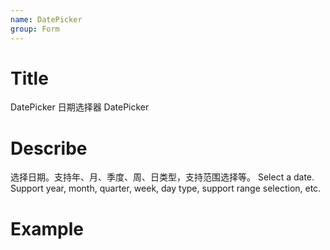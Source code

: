 ```yaml
---
name: DatePicker
group: Form
---
```


# Title

DatePicker 日期选择器
DatePicker

# Describe

选择日期。支持年、月、季度、周、日类型，支持范围选择等。
Select a date. Support year, month, quarter, week, day type, support range selection, etc.

# Example
